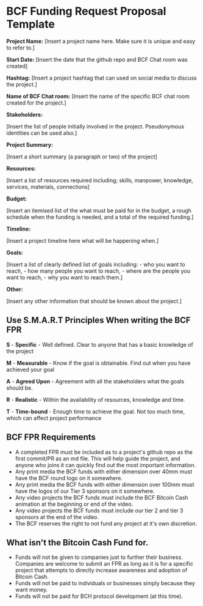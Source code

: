# BCF Funding Request Proposal Template


**Project Name:** [Insert a project name here. Make sure it is unique and easy to refer to.]


**Start Date:** [Insert the date that the github repo and BCF Chat room was created]


**Hashtag:** [Insert a project hashtag that can used on social media to discuss the project.]


**Name of BCF Chat room:** [Insert the name of the specific BCF chat room created for the project.]


**Stakeholders:** 

[Insert the list of people initially involved in the project. Pseudonymous identities can be used also.]


**Project Summary:** 

[Insert a short summary (a paragraph or two) of the project]


**Resources:**

[Insert a list of resources required including; skills, manpower, knowledge, services, materials, connections]


**Budget:**

[Insert an itemised list of the what must be paid for in the budget, a rough schedule when the funding is needed, and a total of the required funding.]


**Timeline:** 

[Insert a project timeline here what will be happening when.]


**Goals:**

[Insert a list of clearly defined list of goals including: 
    - who you want to reach, 
    - how many people you want to reach, 
    - where are the people you want to reach,
    - why you want to reach them.]


**Other:**

[Insert any other information that should be known about the project.]

## Use S.M.A.R.T Principles When writing the BCF FPR

**S** - **Specific** - Well defined. Clear to anyone that has a basic knowledge of the project

**M** - **Measurable** - Know if the goal is obtainable. Find out when you have achieved your goal

**A** - **Agreed Upon** - Agreement with all the stakeholders what the goals should be.

**R** - **Realistic** - Within the availability of resources, knowledge and time.

**T** - **Time-bound** - Enough time to achieve the goal. Not too much time, which can affect project performance


## BCF FPR Requirements

- A completed FPR must be included as to a project's github repo as the first commit/PR as an md file. This will help guide the project, and anyone who joins it can quickly find out the most important information.
- Any print media the BCF funds with either dimension over 40mm must have the BCF round logo on it somewhere.
- Any print media the BCF funds with either dimension over 100mm must have the logos of our Tier 3 sponsors on it somewhere.
- Any video projects the BCF funds must include the BCF Bitcoin Cash animation at the beginning or end of the video.
- Any video projects the BCF funds must include our tier 2 and tier 3 sponsors at the end of the video.
- The BCF reserves the right to not fund any project at it's own discretion.

## What isn't the Bitcoin Cash Fund for.

- Funds will not be given to companies just to further their business. Companies are welcome to submit an FPR as long as it is for a specific project that attempts to directly increase awareness and adoption of Bitcoin Cash.
- Funds will not be paid to individuals or businesses simply because they want money.
- Funds will not be paid for BCH protocol development (at this time).

